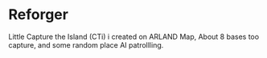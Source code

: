 # Reforger
Little Capture the Island (CTi)  i created on ARLAND Map,  About 8 bases too capture, and some random place AI patrollling.
